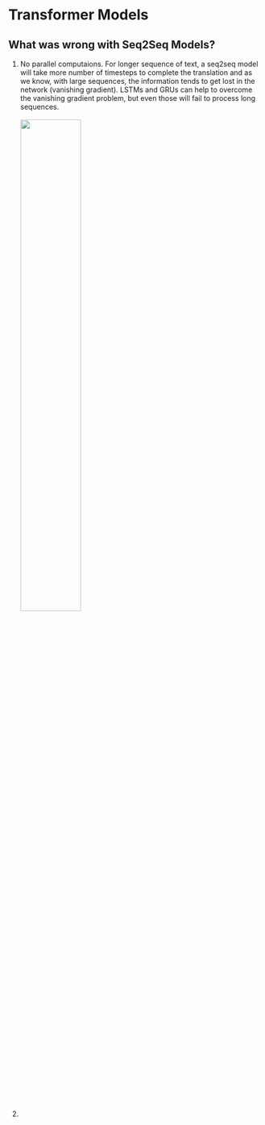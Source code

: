 # Transformer Models

## What was wrong with Seq2Seq Models?

1. No parallel computaions. For longer sequence of text, a seq2seq model will take more number of timesteps to complete 
the translation and as we know, with large sequences, the information tends to get lost in the network (vanishing gradient).
LSTMs and GRUs can help to overcome the vanishing gradient problem, but even those will fail to process long sequences.<br><br>
<img src="./images/1. drawbacks of seq2seq.png" width="50%"></img><br>

2.  